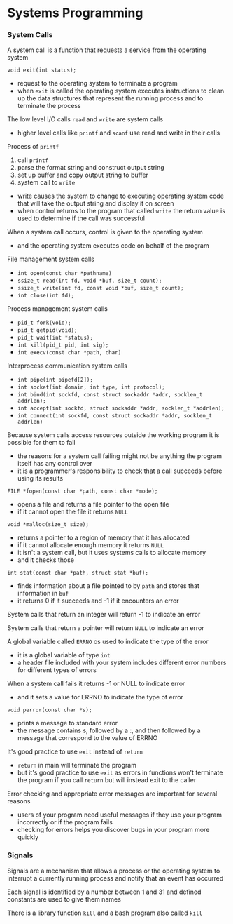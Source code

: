 # Systems Programming

### System Calls
A system call is a function that requests a service from the operating system

`void exit(int status);`
* request to the operating system to terminate a program
* when `exit` is called the operating system executes instructions to clean up the data structures that represent the running process and to terminate the process

The low level I/O calls `read` and `write` are system calls
* higher level calls like `printf` and `scanf` use read and write in their calls

Process of `printf`
1. call `printf`
2. parse the format string and construct output string
3. set up buffer and copy output string to buffer
4. system call to `write`
  * write causes the system to change to executing operating system code that will take the output string and display it on screen
  * when control returns to the program that called `write` the return value is used to determine if the call was successful

When a system call occurs, control is given to the operating system
* and the operating system executes code on behalf of the program

File management system calls
* `int open(const char *pathname)`
* `ssize_t read(int fd, void *buf, size_t count);`
* `ssize_t write(int fd, const void *buf, size_t count);`
* `int close(int fd);`

Process management system calls
* `pid_t fork(void);`
* `pid_t getpid(void);`
* `pid_t wait(int *status);`
* `int kill(pid_t pid, int sig);`
* `int execv(const char *path, char)`

Interprocess communication system calls
* `int pipe(int pipefd[2]);`
* `int socket(int domain, int type, int protocol);`
* `int bind(int sockfd, const struct sockaddr *addr, socklen_t addrlen);`
* `int accept(int sockfd, struct sockaddr *addr, socklen_t *addrlen);`
* `int connect(int sockfd, const struct sockaddr *addr, socklen_t addrlen)`

Because system calls access resources outside the working program it is possible for them to fail
* the reasons for a system call failing might not be anything the program itself has any control over
* it is a programmer's responsibility to check that a call succeeds before using its results

`FILE *fopen(const char *path, const char *mode);`
* opens a file and returns a file pointer to the open file
* if it cannot open the file it returns `NULL`

`void *malloc(size_t size);`
* returns a pointer to a region of memory that it has allocated
* if it cannot allocate enough memory it returns `NULL`
* it isn't a system call, but it uses systems calls to allocate memory
* and it checks those

`int stat(const char *path, struct stat *buf);`
* finds information about a file pointed to by `path` and stores that information in `buf`
* it returns 0 if it succeeds and -1 if it encounters an error

System calls that return an integer will return -1 to indicate an error

System calls that return a pointer will return `NULL` to indicate an error

A global variable called `ERRNO` os used to indicate the type of the error
* it is a global variable of type `int`
* a header file included with your system includes different error numbers for different types of errors

When a system call fails it returns -1 or NULL to indicate error
* and it sets a value for ERRNO to indicate the type of error

`void perror(const char *s);`
* prints a message to standard error
* the message contains s, followed by a :, and then followed by a message that correspond to the value of ERRNO

It's good practice to use `exit` instead of `return`
* `return` in main will terminate the program
* but it's good practice to use `exit` as errors in functions won't terminate the program if you call `return` but will instead exit to the caller

Error checking and appropriate error messages are important for several reasons
* users of your program need useful messages if they use your program incorrectly or if the program fails
* checking for errors helps you discover bugs in your program more quickly

### Signals
Signals are a mechanism that allows a process or the operating system to interrupt a currently running process and notify that an event has occurred

Each signal is identified by a number between 1 and 31 and defined constants are used to give them names

There is a library function `kill` and a bash program also called `kill`
